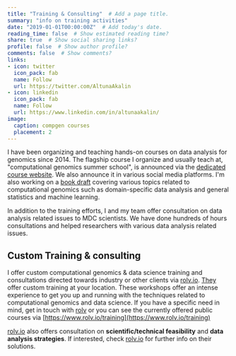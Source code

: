 ```yaml
---
title: "Training & Consulting"  # Add a page title.
summary: "info on training activities"
date: "2019-01-01T00:00:00Z"  # Add today's date.
reading_time: false  # Show estimated reading time?
share: true  # Show social sharing links?
profile: false  # Show author profile?
comments: false  # Show comments?
links:
- icon: twitter
  icon_pack: fab
  name: Follow
  url: https://twitter.com/AltunaAkalin
- icon: linkedin
  icon_pack: fab
  name: Follow
  url: https://www.linkedin.com/in/altunaakalin/
image:
  caption: compgen courses
  placement: 2
---
```


I have been organizing and teaching hands-on courses on data analysis for genomics since 2014. The flagship course I organize and usually teach at, "computational genomics summer school", is announced via the [dedicated course website](http//compgen.mdc-berlin.de). We also announce it in various social media platforms. I'm also working on a [book draft](http://compgenomr.github.io/book) covering various topics related to computational genomics such as domain-specific data analysis and general statistics and machine learning.


In addition to the training efforts, I and my team offer consultation on data analysis related issues to MDC scientists. We have done hundreds of hours consultations and helped researchers with various data analysis related issues. 

## Custom Training & consulting
I offer custom computational genomics & data science training and consultations directed towards industry or other clients via [rolv.io](http://rolv.io). [They](http://rolv.io) offer custom training at your location. These workshops offer an intense experience to get you up and running with the techniques related to computational genomics and data science. If you have a specific need in mind, get in touch with [rolv](mailto:info@rolv.io) or you can see the currently offered public courses via [https://www.rolv.io/training](https://www.rolv.io/training)

[rolv.io](http://rolv.io) also offers consultation on **scientific/technical feasibility** and **data analysis strategies**. If interested, check [rolv.io](http://rolv.io) for further info on their solutions.


